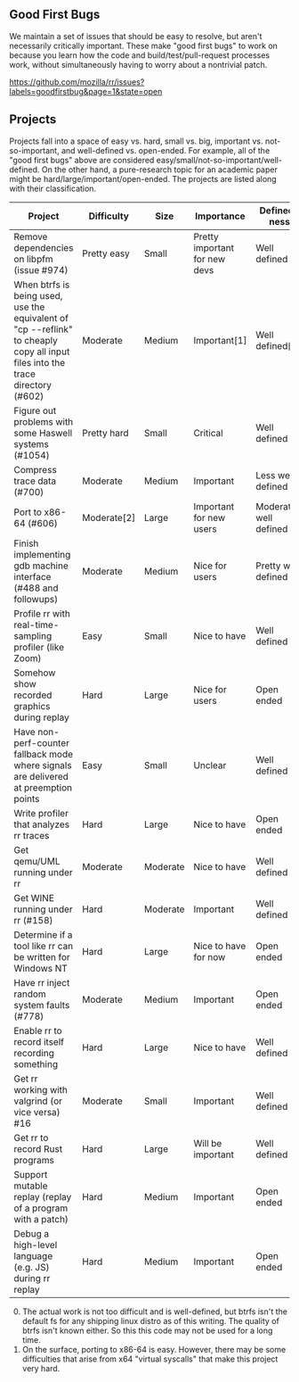 ## Good First Bugs
We maintain a set of issues that should be easy to resolve, but aren't necessarily critically important.  These make "good first bugs" to work on because you learn how the code and build/test/pull-request processes work, without simultaneously having to worry about a nontrivial patch.

https://github.com/mozilla/rr/issues?labels=goodfirstbug&page=1&state=open

## Projects
Projects fall into a space of easy vs. hard, small vs. big, important vs. not-so-important, and well-defined vs. open-ended.  For example, all of the "good first bugs" above are considered easy/small/not-so-important/well-defined.  On the other hand, a pure-research topic for an academic paper might be hard/large/important/open-ended.  The projects are listed along with their classification.

Project | Difficulty | Size | Importance | Defined-ness
--------|------------|------|------------|-------------
Remove dependencies on libpfm (issue #974) | Pretty easy | Small | Pretty important for new devs | Well defined |
When btrfs is being used, use the equivalent of "cp --reflink" to cheaply copy all input files into the trace directory (#602) | Moderate | Medium | Important[1] | Well defined[1]
Figure out problems with some Haswell systems (#1054) | Pretty hard | Small | Critical | Well defined
Compress trace data (#700) | Moderate | Medium | Important | Less well defined
Port to x86-64 (#606) | Moderate[2] | Large | Important for new users | Moderately well defined
Finish implementing gdb machine interface (#488 and followups) | Moderate | Medium | Nice for users | Pretty well defined
Profile rr with real-time-sampling profiler (like Zoom) | Easy | Small | Nice to have | Well defined
Somehow show recorded graphics during replay | Hard | Large | Nice for users | Open ended
Have non-perf-counter fallback mode where signals are delivered at preemption points | Easy | Small | Unclear | Well defined
Write profiler that analyzes rr traces | Hard | Large | Nice to have | Open ended
Get qemu/UML running under rr | Moderate | Moderate | Nice to have | Well defined
Get WINE running under rr (#158) | Hard | Moderate | Important | Well defined
Determine if a tool like rr can be written for Windows NT | Hard | Large | Nice to have for now | Open ended
Have rr inject random system faults (#778) | Moderate | Medium | Important | Open ended
Enable rr to record itself recording something | Hard | Large | Nice to have | Well defined
Get rr working with valgrind (or vice versa) #16 | Moderate | Small | Important | Well defined
Get rr to record Rust programs | Hard | Large | Will be important | Well defined
Support mutable replay (replay of a program with a patch) | Hard | Medium | Important | Open ended
Debug a high-level language (e.g. JS) during rr replay | Hard | Medium | Important | Open ended

0. The actual work is not too difficult and is well-defined, but btrfs isn't the default fs for any shipping linux distro as of this writing.  The quality of btrfs isn't known either.  So this this code may not be used for a long time.
0. On the surface, porting to x86-64 is easy.  However, there may be some difficulties that arise from x64 "virtual syscalls" that make this project very hard.